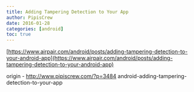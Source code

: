 ```yaml
---
title: Adding Tampering Detection to Your App
author: PipisCrew
date: 2016-01-28
categories: [android]
toc: true
---
```


[https://www.airpair.com/android/posts/adding-tampering-detection-to-your-android-app](https://www.airpair.com/android/posts/adding-tampering-detection-to-your-android-app)

origin - http://www.pipiscrew.com/?p=3484 android-adding-tampering-detection-to-your-app